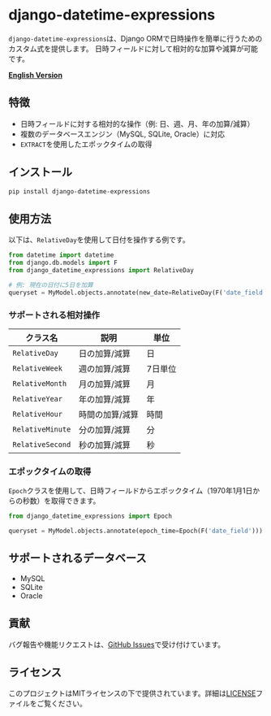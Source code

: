 # django-datetime-expressions

`django-datetime-expressions`は、Django ORMで日時操作を簡単に行うためのカスタム式を提供します。
日時フィールドに対して相対的な加算や減算が可能です。

**[English Version](README_EN.md)**

## 特徴

- 日時フィールドに対する相対的な操作（例: 日、週、月、年の加算/減算）
- 複数のデータベースエンジン（MySQL, SQLite, Oracle）に対応
- `EXTRACT`を使用したエポックタイムの取得

## インストール

```bash
pip install django-datetime-expressions
```

## 使用方法

以下は、`RelativeDay`を使用して日付を操作する例です。

```python
from datetime import datetime
from django.db.models import F
from django_datetime_expressions import RelativeDay

# 例: 現在の日付に5日を加算
queryset = MyModel.objects.annotate(new_date=RelativeDay(F('date_field'), 5))
```

### サポートされる相対操作

| クラス名          | 説明               | 単位       |
|-------------------|--------------------|------------|
| `RelativeDay`     | 日の加算/減算      | 日         |
| `RelativeWeek`    | 週の加算/減算      | 7日単位    |
| `RelativeMonth`   | 月の加算/減算      | 月         |
| `RelativeYear`    | 年の加算/減算      | 年         |
| `RelativeHour`    | 時間の加算/減算    | 時間       |
| `RelativeMinute`  | 分の加算/減算      | 分         |
| `RelativeSecond`  | 秒の加算/減算      | 秒         |

### エポックタイムの取得

`Epoch`クラスを使用して、日時フィールドからエポックタイム（1970年1月1日からの秒数）を取得できます。

```python
from django_datetime_expressions import Epoch

queryset = MyModel.objects.annotate(epoch_time=Epoch(F('date_field')))
```

## サポートされるデータベース

- MySQL
- SQLite
- Oracle

## 貢献

バグ報告や機能リクエストは、[GitHub Issues](https://github.com/towan912/django-datetime-expressions/issues)で受け付けています。

## ライセンス

このプロジェクトはMITライセンスの下で提供されています。詳細は[LICENSE](LICENSE)ファイルをご覧ください。